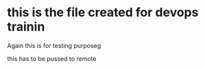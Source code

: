 # this is the file created for devops trainin


Again this is for testing purposeg


this has to be pussed to remote 
